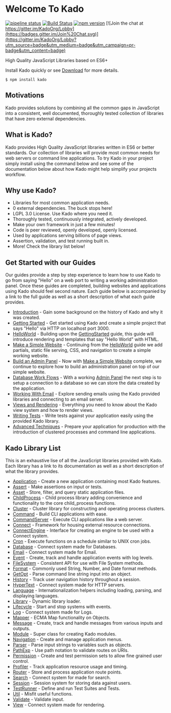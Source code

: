 # Welcome To Kado
[![pipeline status](https://git.nullivex.com/kado/kado/badges/4.x/pipeline.svg)](https://git.nullivex.com/kado/kado/commits/4.x)
[![Build Status](https://travis-ci.org/KadoOrg/kado.svg?branch=master)](https://travis-ci.org/KadoOrg/kado)
[![npm version](https://badge.fury.io/js/kado.svg)](https://badge.fury.io/js/kado)
[![Join the chat at https://gitter.im/KadoOrg/Lobby](https://badges.gitter.im/Join%20Chat.svg)](https://gitter.im/KadoOrg/Lobby?utm_source=badge&utm_medium=badge&utm_campaign=pr-badge&utm_content=badge)

High Quality JavaScript Libraries based on ES6+

Install Kado quickly or see [Download](../guides/Download.md) for more details.

```
$ npm install kado
```

## Motivations

Kado provides solutions by combining all the common gaps in JavaScript into a
consistent, well documented, thoroughly tested collection of libraries that have
zero external dependencies.

## What is Kado?

  Kado provides High Quality JavaScript libraries written in ES6 or better
standards. Our collection of libraries will provide most common needs for
web servers or command line applications. To try Kado in your project simply
install using the command below and see some of the documentation below
about how Kado might help simplify your projects workflow.

## Why use Kado?

* Libraries for most common application needs.
* 0 external dependencies. The buck stops here!
* LGPL 3.0 License. Use Kado where you need it.
* Thoroughly tested, continuously integrated, actively developed.
* Make your own framework in just a few minutes!
* Code is peer reviewed, openly developed, openly licensed.
* Used by applications serving billions of page views.
* Assertion, validation, and test running built in.
* More! Check the library list below!

## Get Started with our Guides

Our guides provide a step by step experience to learn how to use Kado to go from
saying "Hello" on a web port to writing a working administration panel. Once
these guides are completed, building websites and applications using Kado should
feel second nature. Each guide below is accompanied by a link to the full guide
as well as a short description of what each guide provides.

* [Introduction](../guides/Introduction.md) - Gain some background on the
history of Kado and why it was created.
* [Getting Started](../guides/GettingStarted.md) - Get started using Kado and
create a simple project that says "Hello" via HTTP on localhost port 3000.
* [HelloWorld](../guides/HelloWorld.md) - Building upon the
[GettingStarted](../guides/GettingStarted) guide, this guide will introduce
rendering and templates that say "Hello World" with HTML.
* [Make a Simple Website](../guides/MakeSimpleWebsite.md) - Continuing from
the [HelloWorld](../guides/HelloWorld.md) guide we add partials, static file
serving, CSS, and navigation to create a simple working website.
* [Build an Admin Panel](../guides/BuildAdminPanel.md) - Now with
[Make a Simple Website](../guides/MakeSimpleWebsite.md) complete, we continue
to explore how to build an administration panel on top of our simple website.
* [Database Work Flows](../guides/DatabaseWorkFlow.md) - With a working
[Admin Panel](../guides/BuildAdminPanel.md) the next step is to setup a
connection to a database so we can store the data created by the application.
* [Working With Email](../guides/WorkingWithEmail.md) - Explore sending
emails using the Kado provided libraries and connecting to an email server.
* [Views and Rendering](../guides/ViewsRendering.md) - Everything you need to
know about the Kado view system and how to render views.
* [Writing Tests](../guides/WritingTests.md) - Write tests against your
application easily using the provided Kado library.
* [Advanced Techniques](../guides/AdvancedTechniques.md) - Prepare your
application for production with the introduction of clustered processes and
command line applications.

## Kado Library List

This is an exhaustive lise of all the JavaScript libraries provided with Kado.
Each library has a link to its documentation as well as a short description of
what the library provides.

* [Application](./doc/Application.md) - Create a new application containing most
Kado features.
* [Assert](./doc/Assert.md) - Make assertions on input or tests.
* [Asset](./doc/Asset.md) - Store, filter, and query static application
files.
* [ChildProcess](./doc/ChildProcess.md) - Child process library adding convenience and
functionality to the core child_process functions.
* [Cluster](./doc/Cluster.md) - Cluster library for constructing and
operating process clusters.
* [Command](./doc/Command.md) - Build CLI applications with ease.
* [CommandServer](./doc/CommandServer.md) - Execute CLI applications like a
web server.
* [Connect](./doc/Connect.md) - Framework for housing external resource
connections.
* [ConnectEngine](./doc/ConnectEngine.md) - Interface for creating an engine
to be used with a Connect system.
* [Cron](./doc/Cron.md) - Execute functions on a schedule similar to UNIX
cron jobs.
* [Database](./doc/Database.md) - Connect system made for Databases.
* [Email](./doc/Email.md) - Connect system made for Email.
* [Event](./doc/Event.md) - Create, track and handle application events with
log levels.
* [FileSystem](./doc/FileSystem.md) - Consistent API for use with File System methods.
* [Format](./doc/Format.md) - Commonly used String, Number, and Date format
methods.
* [GetOpt](./doc/GetOpt.md) - Parse command line string input into an
object.
* [History](./doc/History.md) - Track user navigation history throughout
a session.
* [HyperText](./doc/HyperText.md) - Connect system made for HTTP servers.
* [Language](./doc/Language.md) - Internationalization helpers including
loading, parsing, and displaying languages.
* [Library](./doc/Library.md) - Dynamic library loader.
* [Lifecycle](./doc/Lifecycle.md) - Start and stop systems with events.
* [Log](./doc/Log.md) - Connect system made for Logs.
* [Mapper](./doc/Mapper.md) - ECMA Map functionality on Objects.
* [Message](./doc/Message.md) - Create, track and handle messages from
various inputs and outputs.
* [Module](./doc/Module.md) - Super class for creating Kado modules.
* [Navigation](./doc/Navigation.md) - Create and manage application menus.
* [Parser](./doc/Parser.md) - Parse input strings to variables such as objects.
* [PathExp](./doc/PathExp.md) - Use path notation to validate routes on URIs.
* [Permission](./doc/Permission.md) - Create and test permission sets to
allow fine grained user control.
* [Profiler](./doc/Profiler.md) - Track application resource usage and
timing.
* [Router](./doc/Router.md) - Store and process application route points.
* [Search](./doc/Search.md) - Connect system for made for search.
* [Session](./doc/Session.md) - Session system for storing data against users.
* [TestRunner](./doc/TestRunner.md) - Define and run Test Suites and Tests.
* [Util](./doc/Util.md) - Misfit useful functions.
* [Validate](./doc/Validate.md) - Validate input.
* [View](./doc/View.md) - Connect system made for rendering.
